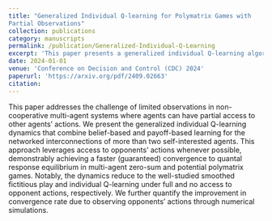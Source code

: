 ```yaml
---
title: "Generalized Individual Q-learning for Polymatrix Games with
Partial Observations"
collection: publications
category: manuscripts
permalink: /publication/Generalized-Individual-Q-Learning
excerpt: 'This paper presents a generalized individual Q-learning algorithm which fills the gap between the payoff-based and belief-based dynamics under partially observed actions setting in separable networked games.'
date: 2024-01-01
venue: 'Conference on Decision and Control (CDC) 2024'
paperurl: 'https://arxiv.org/pdf/2409.02663'
citation: 
---
```

This paper addresses the challenge of limited observations
in non-cooperative multi-agent systems where agents
can have partial access to other agents’ actions. We present
the generalized individual Q-learning dynamics that combine
belief-based and payoff-based learning for the networked interconnections
of more than two self-interested agents. This
approach leverages access to opponents’ actions whenever possible,
demonstrably achieving a faster (guaranteed) convergence
to quantal response equilibrium in multi-agent zero-sum and
potential polymatrix games. Notably, the dynamics reduce to the
well-studied smoothed fictitious play and individual Q-learning
under full and no access to opponent actions, respectively. We
further quantify the improvement in convergence rate due to
observing opponents’ actions through numerical simulations.
